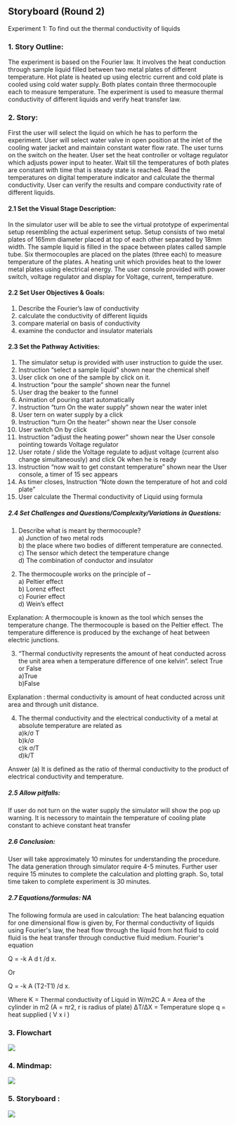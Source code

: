 ## Storyboard (Round 2)

Experiment 1: To find out the thermal conductivity of liquids

### 1. Story Outline:

The experiment is based on the Fourier law. It involves the heat conduction through sample liquid filled between two metal plates of different temperature. Hot plate is heated up using electric current and cold plate is cooled using cold water supply. Both plates contain three thermocouple each to measure temperature. The experiment is used to measure thermal conductivity of different liquids and verify heat transfer law.

### 2. Story:

First the user will select the liquid on which he has to perform the experiment. User will select water valve in open position at the inlet of the cooling water jacket and maintain constant water flow rate. The user turns on the switch on the heater. User set the heat controller or voltage regulator which adjusts power input to heater. Wait till the temperatures of both plates are constant with time that is steady state is reached. Read the temperatures on digital temperature indicator and calculate the thermal conductivity. User can verify the results and compare conductivity rate of different liquids.

#### 2.1 Set the Visual Stage Description:
In the simulator user will be able to see the virtual prototype of experimental setup resembling the actual experiment setup. Setup consists of two metal plates of 165mm diameter placed at top of each other separated by 18mm width. The sample liquid is filled in the space between plates called sample tube. Six thermocouples are placed on the plates (three each) to measure temperature of the plates. A heating unit which provides heat to the lower metal plates using electrical energy. The user console provided with power switch, voltage regulator and display for Voltage, current, temperature.
  
#### 2.2 Set User Objectives & Goals:

1. Describe the Fourier’s law of conductivity
2. calculate the conductivity of different liquids
3. compare material on basis of conductivity
4. examine the conductor and insulator materials

#### 2.3 Set the Pathway Activities:

1. The simulator setup is provided with user instruction to guide the user.<br>
2. Instruction “select a sample liquid” shown near the chemical shelf<br>
3. User click on one of the sample by click on it.<br>
4. Instruction “pour the sample” shown near the funnel<br>
5. User drag the beaker to the funnel<br>
6. Animation of pouring start automatically<br>
7. Instruction “turn On the water supply” shown near the water inlet<br>
8. User tern on water supply by a click<br>
9. Instruction “turn On the heater” shown near the User console<br>
10. User switch On by click<br>
11. Instruction “adjust the heating power” shown near the User console pointing towards Voltage regulator<br>
12. User rotate / slide the Voltage regulate to adjust voltage (current also change simultaneously) and click Ok when he is ready<br>
13. Instruction “now wait to get constant temperature” shown near the User console, a timer of 15 sec appears<br>
14. As timer closes, Instruction “Note down the temperature of hot and cold plate”<br>
15. User calculate the Thermal conductivity of Liquid using formula<br>

##### 2.4 Set Challenges and Questions/Complexity/Variations in Questions:

1. Describe what is meant by thermocouple?<br>
  a) Junction of two metal rods<br>
  b) the place where two bodies of different temperature are connected.<br>
  c) The sensor which detect the temperature change<br>
  d) The combination of conductor and insulator<br>

2. The thermocouple works on the principle of –<br>
  a) Peltier effect <br>
  b) Lorenz effect <br>
  c) Fourier effect <br>
  d) Wein’s effect <br>
  
Explanation: A thermocouple is known as the tool which senses the temperature change. The thermocouple is based on the Peltier effect. The temperature difference is produced by the exchange of heat between electric junctions.<br>

3. “Thermal conductivity represents the amount of heat conducted across the unit area when a temperature difference of one kelvin”. select True or False<br>
  a)True<br>
  b)False<br>
  
Explanation : thermal conductivity is amount of heat conducted across unit area and through unit distance.<br>

4. The thermal conductivity and the electrical conductivity of a metal at absolute temperature are related as<br>
  a)k/σ T<br>
  b)k/σ<br>
  c)k σ/T<br>
  d)k/T<br>

Answer (a) It is defined as the ratio of thermal conductivity to the product of electrical conductivity and temperature.<br>

##### 2.5 Allow pitfalls:
If user do not turn on the water supply the simulator will show the pop up warning. It is necessory to maintain the temperature of cooling plate constant to achieve constant heat transfer<br> 

##### 2.6 Conclusion:
User will take approximately 10 minutes for understanding the procedure. The data generation through simulator require 4-5 minutes. Further user require 15 minutes to complete the calculation and plotting graph. So, total time taken to complete experiment is 30 minutes.

##### 2.7 Equations/formulas: NA
The following formula are used in calculation:
The heat balancing equation for one dimensional flow is given by, 
For thermal conductivity of liquids using Fourier's law, the heat flow through the liquid from hot fluid to cold fluid is the heat transfer through conductive fluid medium. Fourier's equation

Q = -k A d t /d x.

Or 

Q = -k A (T2-T1) /d x.

Where 
K = Thermal conductivity of Liquid in W/m2C 
A = Area of the cylinder in m2 (A = πr2, r is radius of plate)
ΔT/ΔX = Temperature slope
q = heat supplied ( V x i )


### 3. Flowchart
<img src="flowchart/flowchart.png"/><br>


### 4. Mindmap:
<img src="mindmap/mindmap.png"/>

### 5. Storyboard :
<img src="images/final.png"/>
